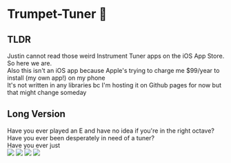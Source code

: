 # Trumpet-Tuner 🎺
## TLDR
Justin cannot read those weird Instrument Tuner apps on the iOS App Store. So here we are. <br />
Also this isn't an iOS app because Apple's trying to charge me $99/year to install (my own app!) on my phone <br />
It's not written in any libraries bc I'm hosting it on Github pages for now but that might change someday <br />
## Long Version
Have you ever played an E and have no idea if you're in the right octave? <br />
Have you ever been desperately in need of a tuner? <br />
Have you ever just <br />
<img src="https://i.imgur.com/Pfhgpr6.png" />
<img src="https://i.imgur.com/cMu9pfe.png" />
<img src="https://i.imgur.com/FLtAQBT.png" />
<img src="https://i.imgur.com/ciX5oWn.png" />
